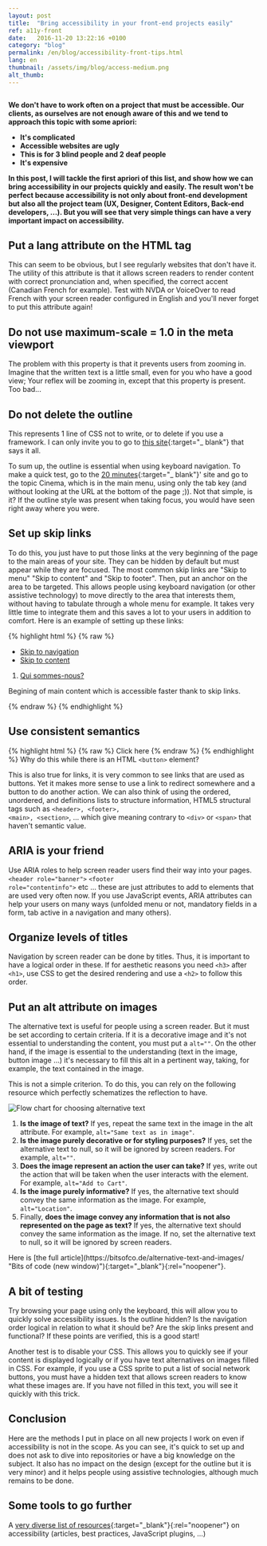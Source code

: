 ```yaml
---
layout: post
title:  "Bring accessibility in your front-end projects easily"
ref: a11y-front
date:   2016-11-20 13:22:16 +0100
category: "blog"
permalink: /en/blog/accessibility-front-tips.html
lang: en
thumbnail: /assets/img/blog/access-medium.png
alt_thumb: 
---
```


<img src="{{ site.baseurl }}/assets/img/blog/access.png" alt="" 
             srcset="{{ site.baseurl }}/assets/img/blog/access-medium.png 670w,
          {{ site.baseurl }}/assets/img/blog/access.png 1024w"
          sizes="(min-width:671px) 1024px"/> 

**We don't have to work often on a project that must be accessible.
Our clients, as ourselves are not enough aware of this and we tend to approach this topic with some apriori:**

 * **It's complicated**
 * **Accessible websites are ugly**
 * **This is for 3 blind people and 2 deaf people**
 * **It's expensive**

**In this post, I will tackle the first apriori of this list, and show how we can bring accessibility in our projects quickly and easily. The result won't be perfect because accessibility is not only about front-end development but also all the project team (UX, Designer, Content Editors, Back-end developers, ...). But you will see that very simple things can have a very important impact on accessibility.**

## Put a lang attribute on the HTML tag
This can seem to be obvious, but I see regularly websites that don't have it.
The utility of this attribute is that it allows screen readers to render content with correct pronunciation and, when specified, the correct accent (Canadian French for example). Test with NVDA or VoiceOver to read French with your screen reader configured in English and you'll never forget to put this attribute again!

## Do not use maximum-scale = 1.0 in the meta viewport
The problem with this property is that it prevents users from zooming in. Imagine that the written text is a little small, even for you who have a good view; Your reflex will be zooming in, except that this property is present. Too bad...

## Do not delete the outline
This represents 1 line of CSS not to write, or to delete if you use a framework.
I can only invite you to go to [this site](http://www.outlinenone.com/ "Outline none (new window)"){:target="_ blank"} that says it all.

To sum up, the outline is essential when using keyboard navigation. To make a quick test, go to the [20 minutes](http://www.20min.ch/ro/ "20 minutes Switzerland (new window)"){:target="_ blank"}' site and go to the topic Cinema, which is in the main menu, using only the tab key (and without looking at the URL at the bottom of the page ;)). Not that simple, is it? If the outline style was present when taking focus, you would have seen right away where you were.

## Set up skip links
To do this, you just have to put those links at the very beginning of the page to the main areas of your site. They can be hidden by default but must appear while they are focused. The most common skip links are "Skip to menu" "Skip to content" and "Skip to footer". Then, put an anchor on the area to be targeted. This allows people using keyboard navigation (or other assistive technology) to move directly to the area that interests them, without having to tabulate through a whole menu for example. It takes very little time to integrate them and this saves a lot to your users in addition to comfort.
Here is an example of setting up these links:

{% highlight html %}
{% raw %}
<ul class="skip_links">
    <li>
        <a href="#nav" class="a11y_hidden">Skip to navigation</a>
    </li>
    <li>
        <a href="#page" class="a11y_hidden">Skip to content</a>
    </li>
</ul>

<nav role="navigation" id="nav" tabindex="-1">
    <ol>
        <li>
            <a href="/">Qui sommes-nous?</a>
        </li>
    </ol>
</nav>

<main role="main" id="page" tabindex="-1">
    <p>
        Begining of main content which is accessible faster thank to skip links.
    </p>
</main>
{% endraw %}
{% endhighlight %}

## Use consistent semantics
{% highlight html %}
{% raw %}
<span onclick="btnFunction();" class="btn btn-primary">Click here</span>
{% endraw %}
{% endhighlight %}
Why do this while there is an HTML <code>&lt;button&gt;</code> element?

This is also true for links, it is very common to see links that are used as buttons. Yet it makes more sense to use a link to redirect somewhere and a button to do another action.
We can also think of using the ordered, unordered, and definitions lists to structure information, HTML5 structural tags such as <code>&lt;header&gt;, &lt;footer&gt;, &lt;main&gt;, &lt;section&gt;</code>, ... which give meaning contrary to <code>&lt;div&gt;</code> or <code>&lt;span&gt;</code> that haven't semantic value.

## ARIA is your friend
Use ARIA roles to help screen reader users find their way into your pages.
<code>&lt;header role="banner"&gt;</code> <code><footer role="contentinfo"&gt;</code> etc ... these are just attributes to add to elements that are used very often now.
If you use JavaScript events, ARIA attributes can help your users on many ways (unfolded menu or not, mandatory fields in a form, tab active in a navigation and many others).

## Organize levels of titles
Navigation by screen reader can be done by titles. Thus, it is important to have a logical order in these. If for aesthetic reasons you need <code>&lt;h3&gt;</code> after <code>&lt;h1&gt;</code>, use CSS to get the desired rendering and use a <code>&lt;h2&gt;</code> to follow this order.

## Put an alt attribute on images
The alternative text is useful for people using a screen reader. But it must be set according to certain criteria. If it is a decorative image and it's not essential to understanding the content, you must put a <code>alt=""</code>.
On the other hand, if the image is essential to the understanding (text in the image, button image ...) it's necessary to fill this alt in a pertinent way, taking, for example, the text contained in the image.

This is not a simple criterion. To do this, you can rely on the following resource which perfectly schematizes the reflection to have.

<img src="{{ site.baseurl }}/assets/img/blog/the-alt-cheatsheet.png" alt="Flow chart for choosing alternative text" aria-labelledby="description"/>
<ol id="description" class="a11y_hidden">  
    <li><strong>Is the image of text?</strong> If yes, repeat the same text in the image in the alt attribute. For example, <code>alt="Same text as in image"</code>.</li>
    <li><strong>Is the image purely decorative or for styling purposes?</strong>  If yes, set the alternative text to null, so it will be ignored by screen readers. For example, <code>alt=""</code>.</li>
    <li><strong>Does the image represent an action the user can take?</strong>  If yes, write out the action that will be taken when the user interacts with the element. For example, <code>alt="Add to Cart"</code>.</li>
    <li><strong>Is the image purely informative?</strong>  If yes, the alternative text should convey the same information as the image. For example, <code>alt="Location"</code>.</li>
    <li>Finally, <strong>does the image convey any information that is not also represented on the page as text?</strong>  If yes, the alternative text should convey the same information as the image. If no, set the alternative text to null, so it will be ignored by screen readers.</li>
</ol>
Here is [the full article](https://bitsofco.de/alternative-text-and-images/ "Bits of code (new window)"){:target="_blank"}{:rel="noopener"}.

## A bit of testing
Try browsing your page using only the keyboard, this will allow you to quickly solve accessibility issues. Is the outline hidden? Is the navigation order logical in relation to what it should be? Are the skip links present and functional? If these points are verified, this is a good start!

Another test is to disable your CSS. This allows you to quickly see if your content is displayed logically or if you have text alternatives on images filled in CSS.
For example, if you use a CSS sprite to put a list of social network buttons, you must have a hidden text that allows screen readers to know what these images are. If you have not filled in this text, you will see it quickly with this trick.

## Conclusion
Here are the methods I put in place on all new projects I work on even if accessibility is not in the scope. As you can see, it's quick to set up and does not ask to dive into repositories or have a big knowledge on the subject. It also has no impact on the design (except for the outline but it is very minor) and it helps people using assistive technologies, although much remains to be done.

## Some tools to go further
A [very diverse list of resources](https://github.com/atalan/a11y-resources/blob/master/list-of-a11y-resources.md "Atalan's Github (new window)"){:target="_blank"}{:rel="noopener"} on accessibility (articles, best practices, JavaScript plugins, ...)

